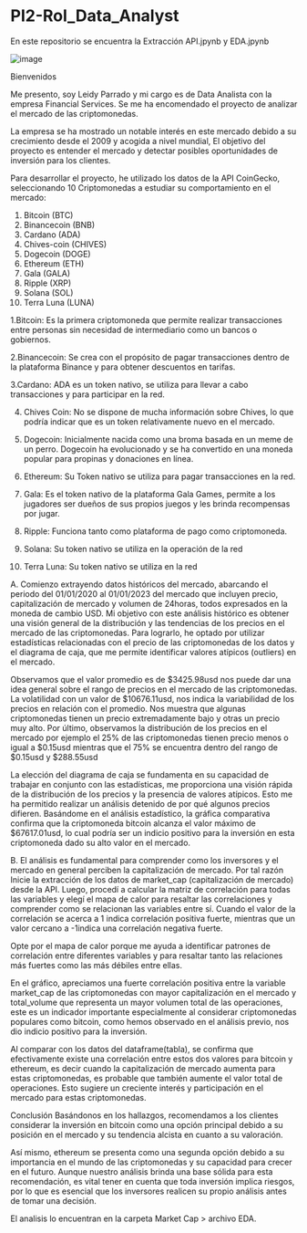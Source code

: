# PI2-Rol_Data_Analyst
En este repositorio se encuentra la Extracción API.jpynb y EDA.jpynb



![image](https://github.com/Leidypv/PI2-Rol_Data_Analyst/assets/122382146/1879ba47-691f-4e11-a78e-ecc7365b5f5d)

 
Bienvenidos 

Me presento, soy Leidy Parrado y mi cargo es de Data Analista con la empresa Financial Services. Se me ha encomendado el proyecto de analizar el mercado de las criptomonedas.

La empresa se ha mostrado un notable interés en este mercado debido a su crecimiento desde el 2009 y acogida a nivel mundial, El objetivo del proyecto es entender el mercado y detectar posibles oportunidades de inversión para los clientes. 
 
 Para desarrollar el proyecto, he utilizado los datos de la API CoinGecko, seleccionando 10 Criptomonedas a estudiar su comportamiento en el mercado: 
 
1.	Bitcoin (BTC)
2.	Binancecoin (BNB)
3.	Cardano (ADA)
4.	Chives-coin (CHIVES)
5.	Dogecoin (DOGE)
6.	Ethereum (ETH)
7.	Gala (GALA)
8.	Ripple (XRP)
9.	Solana (SOL)
10.	Terra Luna (LUNA)
    
1.Bitcoin: Es la primera criptomoneda que permite realizar transacciones entre personas sin necesidad de intermediario como un bancos o gobiernos.

2.Binancecoin: Se crea con el propósito de pagar transacciones dentro de la plataforma Binance y para obtener descuentos en tarifas.

3.Cardano: ADA es un token nativo, se utiliza para llevar a cabo transacciones y para participar en la red. 

4. Chives Coin: No se dispone de mucha información sobre Chives, lo que podría indicar que es un token relativamente nuevo en el mercado.

5. Dogecoin: Inicialmente nacida como una broma basada en un meme de un perro. Dogecoin ha evolucionado y se ha convertido en una moneda popular para propinas y donaciones en línea.

6. Ethereum: Su Token nativo se utiliza para pagar transacciones en la red.

7. Gala: Es el token nativo de la plataforma Gala Games, permite a los jugadores ser dueños de sus propios juegos y les brinda recompensas por jugar.

8. Ripple: Funciona tanto como plataforma de pago como criptomoneda.

9. Solana: Su token nativo se utiliza en la operación de la red

10. Terra Luna: Su token nativo se utiliza en la red 

A.   Comienzo extrayendo datos históricos del mercado, abarcando el periodo del 01/01/2020 al 01/01/2023 del mercado que incluyen precio, capitalización de mercado y volumen de 24horas, todos expresados en la moneda de cambio USD. 
Mi objetivo con este análisis histórico es obtener una visión general de la distribución y las tendencias de los precios en el mercado de las criptomonedas. Para lograrlo, he optado por utilizar estadísticas relacionadas con el precio de las criptomonedas de los datos y el diagrama de caja, que me permite identificar valores atípicos (outliers) en el mercado.

Observamos que el valor promedio es de $3425.98usd nos puede dar una idea general sobre el rango de precios en el mercado de las criptomonedas. La volatilidad con un valor de $10676.11usd, nos indica la variabilidad de los precios en relación con el promedio. Nos muestra que algunas criptomonedas tienen un precio extremadamente bajo y otras un precio muy alto. Por último, observamos la distribución de los precios en el mercado por ejemplo el 25% de las criptomonedas tienen precio menos o igual a $0.15usd mientras que el 75% se encuentra dentro del rango de $0.15usd y $288.55usd 

La elección del diagrama de caja se fundamenta en su capacidad de trabajar en conjunto con las estadísticas, me proporciona una visión rápida de la distribución de los precios y la presencia de valores atípicos. Esto me ha permitido realizar un análisis detenido de por qué algunos precios difieren. 
Basándome en el análisis estadístico, la gráfica comparativa confirma que la criptomoneda bitcoin alcanza el valor máximo de $67617.01usd, lo cual podría ser un indicio positivo para la inversión en esta criptomoneda dado su alto valor en el mercado.  

B.   El análisis es fundamental para comprender como los inversores y el mercado en general perciben la capitalización de mercado. Por tal razón Inicie la extracción de los datos de market_cap (capitalización de mercado) desde la API. 
Luego, procedí a calcular la matriz de correlación para todas las variables y elegí el mapa de calor para resaltar las correlaciones y comprender como se relacionan las variables entre sí. Cuando el valor de la correlación se acerca a 1 indica correlación positiva fuerte, mientras que un valor cercano a -1indica una correlación negativa fuerte. 

Opte por el mapa de calor porque me ayuda a identificar patrones de correlación entre diferentes variables y para resaltar tanto las relaciones más fuertes como las más débiles entre ellas. 

En el gráfico, apreciamos una fuerte correlación positiva entre la variable market_cap de las criptomonedas con mayor capitalización en el mercado y total_volume que representa un mayor volumen total de las operaciones, este es un indicador importante especialmente al considerar criptomonedas populares como bitcoin, como hemos observado en el análisis previo, nos dio indicio positivo para la inversión. 

Al comparar con los datos del dataframe(tabla), se confirma que efectivamente existe una correlación entre estos dos valores para bitcoin y ethereum, es decir cuando la capitalización de mercado aumenta para estas criptomonedas, es probable que también aumente el valor total de operaciones. Esto sugiere un creciente interés y participación en el mercado para estas criptomonedas.  

Conclusión
Basándonos en los hallazgos, recomendamos a los clientes considerar la inversión en bitcoin como una opción principal debido a su posición en el mercado y su tendencia alcista en cuanto a su valoración.

Así mismo, ethereum se presenta como una segunda opción debido a su importancia en el mundo de las criptomonedas y su capacidad para crecer en el futuro.
Aunque nuestro análisis brinda una base sólida para esta recomendación, es vital tener en cuenta que toda inversión implica riesgos, por lo que es esencial que los inversores realicen su propio análisis antes de tomar una decisión. 

El analisis lo encuentran en la carpeta Market Cap > archivo EDA. 

